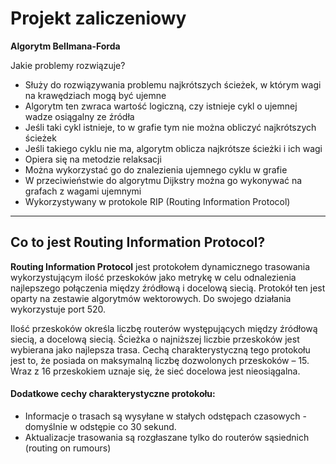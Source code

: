 # Projekt zaliczeniowy
**Algorytm Bellmana-Forda**

Jakie problemy rozwiązuje?
* Służy do rozwiązywania problemu najkrótszych ścieżek, w którym wagi na krawędziach mogą być ujemne
* Algorytm ten zwraca wartość logiczną, czy istnieje cykl o ujemnej wadze osiągalny ze źródła
* Jeśli taki cykl istnieje, to w grafie tym nie można obliczyć najkrótszych ścieżek
* Jeśli takiego cyklu nie ma, algorytm oblicza najkrótsze ścieżki i ich wagi
* Opiera się na metodzie relaksacji
* Można wykorzystać go do znalezienia ujemnego cyklu w grafie
* W przeciwieństwie do algorytmu Dijkstry można go wykonywać na grafach z wagami ujemnymi
* Wykorzystywany w protokole RIP (Routing Information Protocol)



---



## Co to jest Routing Information Protocol?
**Routing Information Protocol** jest protokołem dynamicznego trasowania wykorzystującym ilość przeskoków jako metrykę w celu odnalezienia najlepszego połączenia między źródłową i docelową siecią. Protokół ten jest oparty na zestawie algorytmów wektorowych. Do swojego działania wykorzystuje port 520.


Ilość przeskoków określa liczbę routerów występujących między źródłową siecią, a docelową siecią. Ścieżka o najniższej liczbie przeskoków jest wybierana jako najlepsza trasa. Cechą charakterystyczną tego protokołu jest to, że posiada on maksymalną liczbę dozwolonych przeskoków – 15. Wraz z 16 przeskokiem uznaje się, że sieć docelowa jest nieosiągalna.

#### Dodatkowe cechy charakterystyczne protokołu:
* Informacje o trasach są wysyłane w stałych odstępach czasowych - domyślnie w odstępie co 30 sekund.
* Aktualizacje trasowania są rozgłaszane tylko do routerów sąsiednich (routing on rumours)
